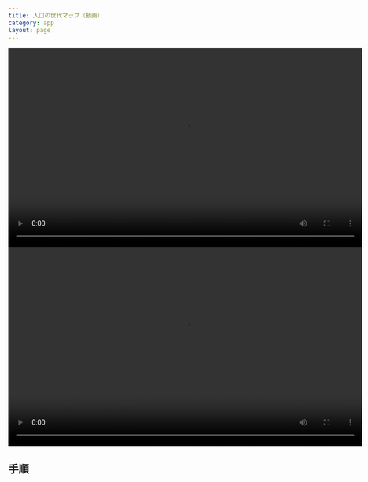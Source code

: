 ```yaml
---
title: 人口の世代マップ（動画）
category: app
layout: page
---
```


<video controls loop width="720" height="405">
 <source src="{{ "/data/2016-10-08-pop-map.mp4" | prepend: site.baseurl }}" type="video/mp4">
 Your browser does not support the video tag.
</video>

<video controls loop width="720" height="405">
 <source src="{{ "/data/2016-10-08-pop-comp.mp4" | prepend: site.baseurl }}" type="video/mp4">
 Your browser does not support the video tag.
</video>

## 手順

<script src="{{ "/assets/marked.min.js" | prepend: site.baseurl }}"></script>
<script src="{{ "/assets/ansi_up.min.js" | prepend: site.baseurl }}"></script>
<script src="{{ "/assets/prism.js" | prepend: site.baseurl }}"></script>
<script src="{{ "/assets/notebook.min.js" | prepend: site.baseurl }}"></script>
<script src="{{ "/assets/axios.min.js" | prepend: site.baseurl }}"></script>
<div id="nb"></div>
<script type="text/javascript">
axios.get("https://raw.githubusercontent.com/hkwi/kobe-barcelona/master/notes/2016-10-08-pop-map.ipynb").then(function(resp){
document.getElementById("nb").appendChild(nb.parse(resp.data).render());
Prism.highlightAll();
})
</script>

<div id="nb2"></div>
<script type="text/javascript">
axios.get("https://raw.githubusercontent.com/hkwi/kobe-barcelona/master/notes/2016-10-08-pop-comp.ipynb").then(function(resp){
document.getElementById("nb2").appendChild(nb.parse(resp.data).render());
Prism.highlightAll();
})
</script>
